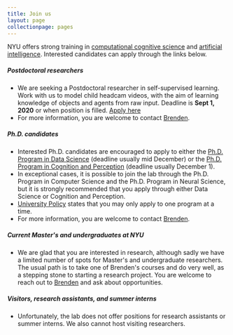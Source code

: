 ```yaml
---
title: Join us
layout: page
collectionpage: pages
---
```

NYU offers strong training in [computational cognitive science](http://nyuccl.org/cogsci/) and [artificial intelligence](https://wp.nyu.edu/cilvr/). Interested candidates can apply through the links below.

##### Postdoctoral researchers
- We are seeking a Postdoctoral researcher in self-supervised learning. Work with us to model child headcam videos, with the aim of learning knowledge of objects and agents from raw input. Deadline is **Sept 1, 2020** or when position is filled. [Apply here](https://apply.interfolio.com/65670)
- For more information, you are welcome to contact [Brenden](https://cims.nyu.edu/~brenden/).

##### Ph.D. candidates
- Interested Ph.D. candidates are encouraged to apply to either the 
[Ph.D. Program in Data Science](https://cds.nyu.edu/admissions/phd-requirements/) (deadline usually mid December) 
or the [Ph.D. Program in Cognition and Perception](http://as.nyu.edu/psychology/graduate/phd-cognition-perception.html) (deadline usually  December 1).
- In exceptional cases, it is possible to join the lab through the Ph.D. Program in Computer Science and the Ph.D. Program in Neural Science, but it is strongly recommended that you apply through either Data Science or Cognition and Perception.
- [University Policy](http://gsas.nyu.edu/admissions/gsas-application-resource-center/nyu-gsas-general-application-policies.html#3) states that you may only apply to one program at a time.
- For more information, you are welcome to contact [Brenden](https://cims.nyu.edu/~brenden/).

##### Current Master's and undergraduates at NYU
- We are glad that you are interested in research, although sadly we have a limited number of spots for Master's and undergraduate researchers. The usual path is to take one of Brenden's courses and do very well, as a stepping stone to starting a research project. You are welcome to reach out to [Brenden](https://cims.nyu.edu/~brenden/) and ask about opportunities.

##### Visitors, research assistants, and summer interns
- Unfortunately, the lab does not offer positions for research assistants or summer interns. We also cannot host visiting researchers.